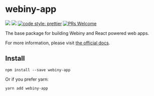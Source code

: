 # webiny-app
[![](https://img.shields.io/npm/dw/webiny-app.svg)](https://www.npmjs.com/package/webiny-app) 
[![](https://img.shields.io/npm/v/webiny-app.svg)](https://www.npmjs.com/package/webiny-app)
[![code style: prettier](https://img.shields.io/badge/code_style-prettier-ff69b4.svg?style=flat-square)](https://github.com/prettier/prettier)
[![PRs Welcome](https://img.shields.io/badge/PRs-welcome-brightgreen.svg?style=flat-square)](http://makeapullrequest.com)

The base package for building Webiny and React powered web apps.

For more information, please visit [the official docs](https://docs.webiny.com/docs/developer-tutorials/local-setup). 
  
## Install
```
npm install --save webiny-app
```

Or if you prefer yarn: 
```
yarn add webiny-app
```